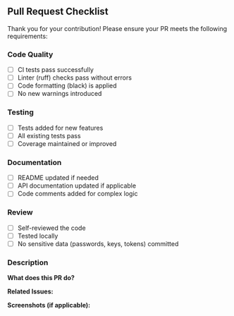 ## Pull Request Checklist

Thank you for your contribution! Please ensure your PR meets the following requirements:

### Code Quality
- [ ] CI tests pass successfully
- [ ] Linter (ruff) checks pass without errors
- [ ] Code formatting (black) is applied
- [ ] No new warnings introduced

### Testing
- [ ] Tests added for new features
- [ ] All existing tests pass
- [ ] Coverage maintained or improved

### Documentation
- [ ] README updated if needed
- [ ] API documentation updated if applicable
- [ ] Code comments added for complex logic

### Review
- [ ] Self-reviewed the code
- [ ] Tested locally
- [ ] No sensitive data (passwords, keys, tokens) committed

### Description
<!-- Please provide a brief description of your changes -->

**What does this PR do?**


**Related Issues:**
<!-- Link any related issues here (e.g., Fixes #123) -->


**Screenshots (if applicable):**
<!-- Add screenshots for UI changes -->

